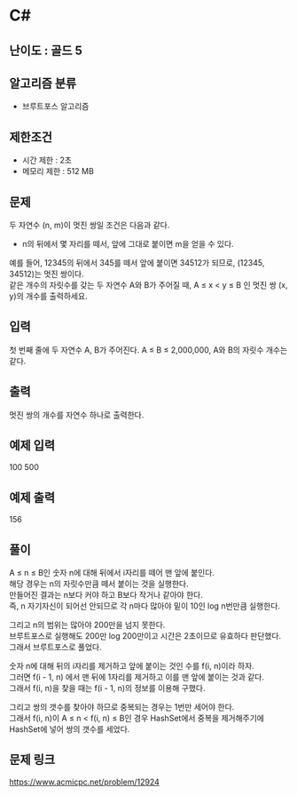 # C#

## 난이도 : 골드 5

## 알고리즘 분류
  - 브루트포스 알고리즘

## 제한조건
  - 시간 제한 : 2초
  - 메모리 제한 : 512 MB

## 문제
두 자연수 (n, m)이 멋진 쌍일 조건은 다음과 같다.<br/>


  - n의 뒤에서 몇 자리를 떼서, 앞에 그대로 붙이면 m을 얻을 수 있다.


예를 들어, 12345의 뒤에서 345를 떼서 앞에 붙이면 34512가 되므로, (12345, 34512)는 멋진 쌍이다.<br/>
같은 개수의 자릿수를 갖는 두 자연수 A와 B가 주어질 때, A ≤ x < y ≤ B 인 멋진 쌍 (x, y)의 개수를 출력하세요.<br/>


## 입력
첫 번째 줄에 두 자연수 A, B가 주어진다. A ≤ B ≤ 2,000,000, A와 B의 자릿수 개수는 같다.<br/>


## 출력
멋진 쌍의 개수를 자연수 하나로 출력한다.<br/>


## 예제 입력
100 500<br/>


## 예제 출력
156<br/>


## 풀이
A ≤ n ≤ B인 숫자 n에 대해 뒤에서 i자리를 떼어 맨 앞에 붙인다.<br/>
해당 경우는 n의 자릿수만큼 떼서 붙이는 것을 실행한다.<br/>
만들어진 결과는 n보다 커야 하고 B보다 작거나 같아야 한다.<br/>
즉, n 자기자신이 되어선 안되므로 각 n마다 많아야 밑이 10인 log n번만큼 실행한다.<br/>


그리고 n의 범위는 많아야 200만을 넘지 못한다.<br/>
브루트포스로 실행해도 200만 log 200만이고 시간은 2초이므로 유효하다 판단했다.<br/>
그래서 브루트포스로 풀었다.<br/>


숫자 n에 대해 뒤의 i자리를 제거하고 앞에 붙이는 것인 수를 f(i, n)이라 하자.<br/>
그러면 f(i - 1, n) 에서 맨 뒤에 1자리를 제거하고 이를 맨 앞에 붙이는 것과 같다.<br/>
그래서 f(i, n)을 찾을 때는 f(i - 1, n)의 정보를 이용해 구했다.<br/>


그리고 쌍의 갯수를 찾아야 하므로 중복되는 경우는 1번만 세어야 한다.<br/>
그래서 f(i, n)이 A ≤ n < f(i, n) ≤ B인 경우 HashSet에서 중복을 제거해주기에 HashSet에 넣어 쌍의 갯수를 세었다.<br/>


## 문제 링크
https://www.acmicpc.net/problem/12924